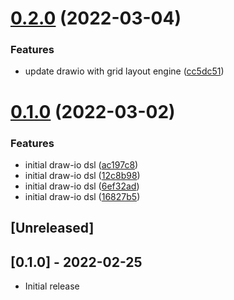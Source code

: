 # [0.2.0](https://github.com/klueless-io/drawio_dsl/compare/v0.1.0...v0.2.0) (2022-03-04)


### Features

* update drawio with grid layout engine ([cc5dc51](https://github.com/klueless-io/drawio_dsl/commit/cc5dc51debfd902a815df704fa2dd77f39f498c7))

# [0.1.0](https://github.com/klueless-io/drawio_dsl/compare/v0.0.1...v0.1.0) (2022-03-02)


### Features

* initial draw-io dsl ([ac197c8](https://github.com/klueless-io/drawio_dsl/commit/ac197c88b66b883b5fcce93090c285bc9ccdb7a3))
* initial draw-io dsl ([12c8b98](https://github.com/klueless-io/drawio_dsl/commit/12c8b98392e5f7da598cf2f9c375f1ca7041533b))
* initial draw-io dsl ([6ef32ad](https://github.com/klueless-io/drawio_dsl/commit/6ef32adcb1287d9993ebe30c437326716357a08e))
* initial draw-io dsl ([16827b5](https://github.com/klueless-io/drawio_dsl/commit/16827b57767d12c387167b86f17b33115d1d0378))

## [Unreleased]

## [0.1.0] - 2022-02-25

- Initial release
